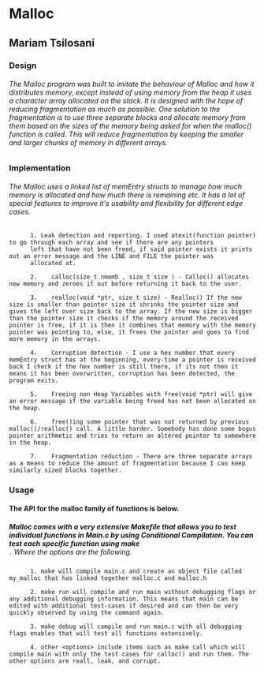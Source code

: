 # Malloc

## Mariam Tsilosani

### Design

###### The Malloc program was built to imitate the behaviour of Malloc and how it distributes memory, except instead of using memory from the heap it uses a character array allocated on the stack. It is designed with the hope of reducing fragmentation as much as possible. One solution to the fragmentation is to use three separate blocks and allocate memory from them based on the sizes of the memory being asked for when the malloc() function is called. This will reduce fragmentation by keeping the smaller and larger chunks of memory in different arrays.

### Implementation

###### The Malloc uses a linked list of memEntry structs to manage how much memory is allocated and how much there is remaining etc. It has a lot of special features to improve it's usability and flexibility for different edge cases.

          1. Leak detection and reporting. I used atexit(function pointer) to go through each array and see if there are any pointers
          left that have not been freed, if said pointer exists it prints out an error message and the LINE and FILE the pointer was
          allocated at.
          
          2.	calloc(size_t nmemb , size_t size ) - Calloc() allocates new memory and zeroes it out before returning it back to the user.
          
          3.	realloc(void *ptr, size_t size) - Realloc() If the new size is smaller than pointer size it shrinks the pointer size and gives the left over size back to the array. If the new size is bigger than the pointer size it checks if the memory around the received pointer is free, if it is then it combines that memory with the memory pointer was pointing to, else, it frees the pointer and goes to find more memory in the arrays.
          
          4.	Corruption detection - I use a hex number that every memEntry struct has at the beginning, every-time a pointer is received back I check if the hex number is still there, if its not then it means it has been overwritten, corruption has been detected, the program exits.
          
          5.	Freeing non Heap Variables with free(void *ptr) will give an error message if the variable being freed has not been allocated on the heap.
          
          6.	free()ing some pointer that was not returned by previous malloc()/realloc() call. A little harder. Somebody has done some bogus pointer arithmetic and tries to return an altered pointer to somewhere in the heap.
          
          7.	Fragmentation reduction - There are three separate arrays as a means to reduce the amount of fragmentation because I can keep similarly sized blocks together.
          
### Usage

#### The API for the malloc family of functions is below.

##### Malloc comes with a very extensive Makefile that allows you to test individual functions in Main.c by using Conditional Compilation. You can test each specific function using make <option>. Where the options are the following.

          1. make will compile main.c and create an object file called my_malloc that has linked together malloc.c and malloc.h
          
          2. make run will compile and run main without debugging flags or any additional debugging information. This means that main can be edited with additional test-cases if desired and can then be very quickly observed by using the command again.
          
          3. make debug will compile and run main.c with all debugging flags enables that will test all functions extensively.
          
          4. other <options> include items such as make call which will compile main with only the test cases for calloc() and run them. The other options are reall, leak, and corrupt.
